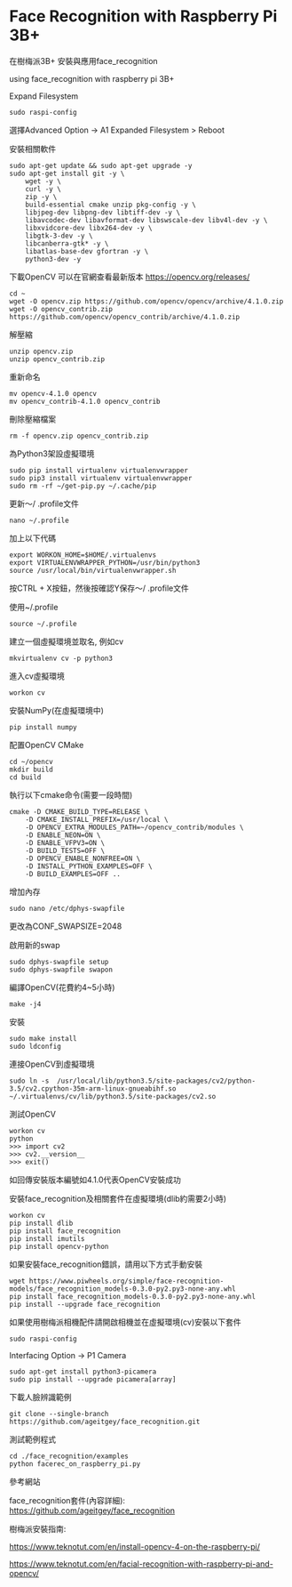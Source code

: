 # Face Recognition with Raspberry Pi 3B+
在樹梅派3B+ 安裝與應用face_recognition

using face_recognition with raspberry pi 3B+



Expand Filesystem
```
sudo raspi-config
```
選擇Advanced Option -> A1 Expanded Filesystem > Reboot

安裝相關軟件
```
sudo apt-get update && sudo apt-get upgrade -y 
sudo apt-get install git -y \
    wget -y \
    curl -y \
    zip -y \
    build-essential cmake unzip pkg-config -y \
    libjpeg-dev libpng-dev libtiff-dev -y \
    libavcodec-dev libavformat-dev libswscale-dev libv4l-dev -y \
    libxvidcore-dev libx264-dev -y \
    libgtk-3-dev -y \
    libcanberra-gtk* -y \
    libatlas-base-dev gfortran -y \
    python3-dev -y
```

下載OpenCV
可以在官網查看最新版本 https://opencv.org/releases/
```
cd ~
wget -O opencv.zip https://github.com/opencv/opencv/archive/4.1.0.zip
wget -O opencv_contrib.zip https://github.com/opencv/opencv_contrib/archive/4.1.0.zip
```

解壓縮
```
unzip opencv.zip
unzip opencv_contrib.zip
```

重新命名
```
mv opencv-4.1.0 opencv
mv opencv_contrib-4.1.0 opencv_contrib
```

刪除壓縮檔案
```
rm -f opencv.zip opencv_contrib.zip
```

為Python3架設虛擬環境
```
sudo pip install virtualenv virtualenvwrapper
sudo pip3 install virtualenv virtualenvwrapper
sudo rm -rf ~/get-pip.py ~/.cache/pip
```

更新〜/ .profile文件
```
nano ~/.profile
```

加上以下代碼
```
export WORKON_HOME=$HOME/.virtualenvs
export VIRTUALENVWRAPPER_PYTHON=/usr/bin/python3
source /usr/local/bin/virtualenvwrapper.sh
```
按CTRL + X按鈕，然後按確認Y保存〜/ .profile文件

使用~/.profile
```
source ~/.profile
```

建立一個虛擬環境並取名, 例如cv
```
mkvirtualenv cv -p python3
```

進入cv虛擬環境
```
workon cv
```


安裝NumPy(在虛擬環境中)
```
pip install numpy
```

配置OpenCV CMake
```
cd ~/opencv
mkdir build
cd build
```

執行以下cmake命令(需要一段時間)
```
cmake -D CMAKE_BUILD_TYPE=RELEASE \
    -D CMAKE_INSTALL_PREFIX=/usr/local \
    -D OPENCV_EXTRA_MODULES_PATH=~/opencv_contrib/modules \
    -D ENABLE_NEON=ON \
    -D ENABLE_VFPV3=ON \
    -D BUILD_TESTS=OFF \
    -D OPENCV_ENABLE_NONFREE=ON \
    -D INSTALL_PYTHON_EXAMPLES=OFF \
    -D BUILD_EXAMPLES=OFF ..
```

增加內存
```
sudo nano /etc/dphys-swapfile
```
更改為CONF_SWAPSIZE=2048

啟用新的swap
```
sudo dphys-swapfile setup
sudo dphys-swapfile swapon
```

編譯OpenCV(花費約4~5小時)
```
make -j4
```

安裝
```
sudo make install
sudo ldconfig
```

連接OpenCV到虛擬環境
```
sudo ln -s  /usr/local/lib/python3.5/site-packages/cv2/python-3.5/cv2.cpython-35m-arm-linux-gnueabihf.so ~/.virtualenvs/cv/lib/python3.5/site-packages/cv2.so
```

測試OpenCV
```
workon cv
python
>>> import cv2
>>> cv2.__version__
>>> exit()
```
如回傳安裝版本編號如4.1.0代表OpenCV安裝成功


安裝face_recognition及相關套件在虛擬環境(dlib約需要2小時)
```
workon cv
pip install dlib
pip install face_recognition
pip install imutils
pip install opencv-python
```

如果安裝face_recognition錯誤，請用以下方式手動安裝
```
wget https://www.piwheels.org/simple/face-recognition-models/face_recognition_models-0.3.0-py2.py3-none-any.whl
pip install face_recognition_models-0.3.0-py2.py3-none-any.whl
pip install --upgrade face_recognition
```

如果使用樹梅派相機配件請開啟相機並在虛擬環境(cv)安裝以下套件
```
sudo raspi-config
```
Interfacing Option -> P1 Camera

```
sudo apt-get install python3-picamera
sudo pip install --upgrade picamera[array]
```


下載人臉辨識範例
```
git clone --single-branch https://github.com/ageitgey/face_recognition.git
```

測試範例程式
```
cd ./face_recognition/examples
python facerec_on_raspberry_pi.py
```


 
參考網站

face_recognition套件(內容詳細):
https://github.com/ageitgey/face_recognition

樹梅派安裝指南:

https://www.teknotut.com/en/install-opencv-4-on-the-raspberry-pi/

https://www.teknotut.com/en/facial-recognition-with-raspberry-pi-and-opencv/

